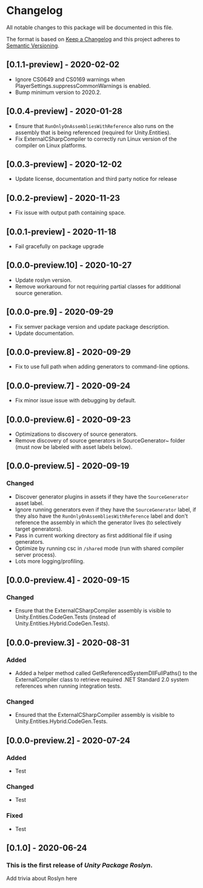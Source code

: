 # Changelog

All notable changes to this package will be documented in this file.

The format is based on [Keep a Changelog](http://keepachangelog.com/en/1.0.0/)
and this project adheres to [Semantic Versioning](http://semver.org/spec/v2.0.0.html).

## [0.1.1-preview] - 2020-02-02
- Ignore CS0649 and CS0169 warnings when PlayerSettings.suppressCommonWarnings is enabled.
- Bump minimum version to 2020.2.

## [0.0.4-preview] - 2020-01-28
- Ensure that `RunOnlyOnAssembliesWithReference` also runs on the assembly that is being referenced (required for Unity.Entities).
- Fix ExternalCSharpCompiler to correctly run Linux version of the compiler on Linux platforms.

## [0.0.3-preview] - 2020-12-02
- Update license, documentation and third party notice for release

## [0.0.2-preview] - 2020-11-23
- Fix issue with output path containing space.

## [0.0.1-preview] - 2020-11-18
- Fail gracefully on package upgrade

## [0.0.0-preview.10] - 2020-10-27
- Update roslyn version.
- Remove workaround for not requiring partial classes for additional source generation.

## [0.0.0-pre.9] - 2020-09-29
- Fix semver package version and update package description.
- Update documentation.

## [0.0.0-preview.8] - 2020-09-29
- Fix to use full path when adding generators to command-line options.

## [0.0.0-preview.7] - 2020-09-24
- Fix minor issue issue with debugging by default.

## [0.0.0-preview.6] - 2020-09-23
- Optimizations to discovery of source generators.
- Remove discovery of source generators in SourceGenerator~ folder (must now be labeled with asset labels below).

## [0.0.0-preview.5] - 2020-09-19

### Changed
- Discover generator plugins in assets if they have the `SourceGenerator` asset label.
- Ignore running generators even if they have the `SourceGenerator` label, if they also have the `RunOnlyOnAssembliesWithReference` label and don't reference the assembly in which the generator lives (to selectively target generators).
- Pass in current working directory as first additional file if using generators.
- Optimize by running csc in `/shared` mode (run with shared compiler server process).
- Lots more logging/profiling.

## [0.0.0-preview.4] - 2020-09-15

### Changed
- Ensure that the ExternalCSharpCompiler assembly is visible to Unity.Entities.CodeGen.Tests (instead of Unity.Entities.Hybrid.CodeGen.Tests).

## [0.0.0-preview.3] - 2020-08-31

### Added
- Added a helper method called GetReferencedSystemDllFullPaths() to the ExternalCompiler class to retrieve required .NET Standard 2.0 system references when running integration tests.

### Changed
- Ensured that the ExternalCSharpCompiler assembly is visible to Unity.Entities.Hybrid.CodeGen.Tests.

## [0.0.0-preview.2] - 2020-07-24

### Added
- Test

### Changed
- Test

### Fixed
- Test

## [0.1.0] - 2020-06-24

### This is the first release of *Unity Package Roslyn*.

Add trivia about Roslyn here